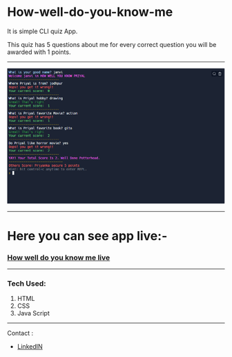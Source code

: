# How-well-do-you-know-me #
It  is simple CLI quiz App.

This quiz has 5 questions about me for every correct question you will be awarded with 1 points.

---

![](https://github.com/Priyallohar/How-well-do-you-know-me/blob/main/image/Capture.PNG)

---

# Here you can see app live:-

### <a href="https://replit.com/@Priyallohar/How-well-do-you-know-me" target="_blank"> How well do you know me live </a>

---
### Tech Used: ###

1. HTML
2. CSS
3. Java Script
---
Contact :

* [LinkedIN](https://www.linkedin.com/in/priyallohar/)
